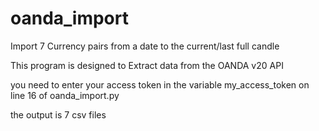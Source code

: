 # oanda_import
Import 7 Currency pairs from a date to the current/last full candle

This program is designed to Extract data from the OANDA v20 API

you need to enter your access token in the variable my_access_token on line 16 of oanda_import.py

the output is 7 csv files
